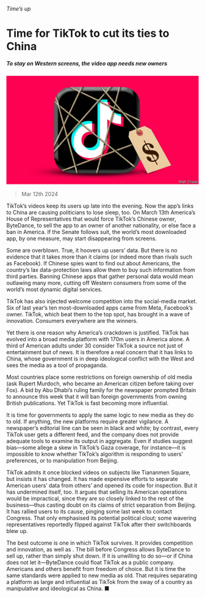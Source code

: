###### Time’s up

# Time for TikTok to cut its ties to China 

##### To stay on Western screens, the video app needs new owners 

![image](images/20240316_LDD004.jpg) 

> Mar 12th 2024 


TikTok’s videos keep its users up late into the evening. Now the app’s links to China are causing politicians to lose sleep, too. On March 13th America’s House of Representatives  that would force TikTok’s Chinese owner, ByteDance, to sell the app to an owner of another nationality, or else face a ban in America. If the Senate follows suit, the world’s most downloaded app, by one measure, may start disappearing from screens.

Some  are overblown. True, it hoovers up users’ data. But there is no evidence that it takes more than it claims (or indeed more than rivals such as Facebook). If Chinese spies want to find out about Americans, the country’s lax data-protection laws allow them to buy such information from third parties. Banning Chinese apps that gather personal data would mean outlawing many more, cutting off Western consumers from some of the world’s most dynamic digital services.

TikTok has also injected welcome competition into the social-media market. Six of last year’s ten most-downloaded apps came from Meta, Facebook’s owner. TikTok, which beat them to the top spot, has brought in a wave of innovation. Consumers everywhere are the winners.

Yet there is one reason why America’s crackdown is justified. TikTok has evolved into a broad media platform with 170m users in America alone. A third of American adults under 30 consider TikTok a source not just of entertainment but of news. It is therefore a real concern that it has links to China, whose government is in deep ideological conflict with the West and sees the media as a tool of propaganda.

Most countries place some restrictions on foreign ownership of old media (ask Rupert Murdoch, who became an American citizen before taking over Fox). A bid by Abu Dhabi’s ruling family for the newspaper prompted Britain to announce this week that it will ban foreign governments from owning British publications. Yet TikTok is fast becoming more influential.

It is time for governments to apply the same logic to new media as they do to old. If anything, the new platforms require greater vigilance. A newspaper’s editorial line can be seen in black and white; by contrast, every TikTok user gets a different feed, and the company does not provide adequate tools to examine its output in aggregate. Even if studies suggest bias—some allege a skew in TikTok’s Gaza coverage, for instance—it is impossible to know whether TikTok’s algorithm is responding to users’ preferences, or to manipulation from Beijing.

TikTok admits it once blocked videos on subjects like Tiananmen Square, but insists it has changed. It has made expensive efforts to separate American users’ data from others’ and opened its code for inspection. But it has undermined itself, too. It argues that selling its American operations would be impractical, since they are so closely linked to the rest of the business—thus casting doubt on its claims of strict separation from Beijing. It has rallied users to its cause, pinging some last week to contact Congress. That only emphasised its potential political clout; some wavering representatives reportedly flipped against TikTok after their switchboards blew up.

The best outcome is one in which TikTok survives. It provides competition and innovation, as well as . The bill before Congress allows ByteDance to sell up, rather than simply shut down. If it is unwilling to do so—or if China does not let it—ByteDance could float TikTok as a public company. Americans and others benefit from freedom of choice. But it is time the same standards were applied to new media as old. That requires separating a platform as large and influential as TikTok from the sway of a country as manipulative and ideological as China. ■

